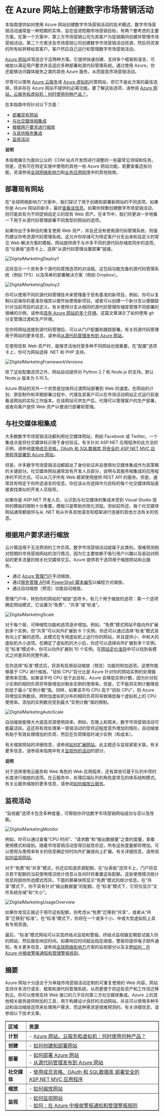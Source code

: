 <properties linkid="websites-digital-marketing" urlDisplayName="Resources" pageTitle="Create a Digital Marketing Campaign on Azure Web Sites" metaKeywords="" description="This guide provides a technical overview of how to use Azure Web Sites to create digital marketing campaigns. This includes deployment, social media integration, scaling strategies, and monitoring." metaCanonical="" services="" documentationCenter="" title="Create a Digital Marketing Campaign on Azure Web Sites" authors="jroth" solutions="" manager="paulettm" editor="mollybos" />

# 在 Azure 网站上创建数字市场营销活动

本指南提供如何使用 Azure 网站创建数字市场营销活动的技术概述。数字市场营销活动通常是一种短期的实体，旨在促进短期市场营销目标。有两个要考虑的主要方案。在第一个方案中，第三方市场营销公司为其客户为促销期间创建并管理市场营销活动。第二个方案涉及市场营销公司创建数字市场营销活动资源，然后将资源的所有权转移给其客户。客户然后自己运行和管理数字市场营销活动。

[Azure 网站][Azure 网站]非常适合于这两种方案。它提供快速创建、支持多个框架和语言、可缩放以满足用户要求并且适应多种部署和源代码管理系统。通过使用 Azure，你还能够访问媒体服务之类的其他 Azure 服务，从而提高市场营销活动。

尽管可以使用 [Azure 云服务][Azure 云服务]或 [Azure 虚拟机][Azure 虚拟机]托管网站，但它不是此方案的最佳选择，除非存在 Azure 网站不提供的必需功能。要了解这些选项，请参阅 [Azure 网站、云服务和虚拟机：何时使用何种产品？][Azure 网站、云服务和虚拟机：何时使用何种产品？]。

在本指南中将针对以下方面：

-   [部署现有网站][部署现有网站]
-   [与社交媒体相集成][与社交媒体相集成]
-   [根据用户要求进行缩放][根据用户要求进行缩放]
-   [与其他服务集成][与其他服务集成]
-   [监视活动][监视活动]

<div class="dev-callout">
<strong>说明</strong>
<p>本指南展示为面向公众的 .COM 站点开发而进行调整的一些最常见领域和任务。但是，还有可在特定实施中使用的其他一些 Azure 网站功能。若要查看这些功能，另请参阅<a href="/zh-cn/documentation/articles/web-sites-global-web-presence-solution-overview/">全球网络影响力</a>和<a href="/zh-cn/documentation/articles/web-sites-business-application-solution-overview/">业务应用程序</a>中的其他指南。</p>
</div>

## <a name="deployexisting"></a>部署现有网站

在“全球网络影响力”方案中，我们探讨了用于创建和部署新网站的不同选项。如果你是 Azure 网站的新手，最好[查看该信息][查看该信息]。如果你频繁创建数字市场营销活动，则可能具有为不同促销自定义的现有 Web 资产。在本节中，我们将更进一步地看一下用于从源代码管理部署不同类型的网站的选项。

如果你出于多种目的重复使用 Web 资产，并且还没有使用源代码管理系统，则强烈建议你考虑源代码管理系统。这允许你存储可为特定客户分支出来和自定义的常见 Web 解决方案的模板。网站提供用于与许多不同的源代码存储库同步的选项。在“仪表板”选项卡上，选择“从源代码管理设置部署”链接。

![DigitalMarketingDeploy1][DigitalMarketingDeploy1]

这将显示一个具有多个源代码管理选项的对话框。这包括功能完备的源代码管理系统（例如 TFS）以及简单的部署解决方案（例如 Dropbox）。

![DigitalMarketingDeploy2][DigitalMarketingDeploy2]

你可以使用不同的源代码管理技术来管理基于现有基准的新项目。例如，你可以复制以前保存的基准存储库以便开始使用新项目，或者可以创建一个新分支以便跟踪针对当前项目的自定义。有关使用分支从相同的源代码管理存储库管理不同部署的很棒的示例，请参阅[具有 Azure 网站的多个环境][具有 Azure 网站的多个环境]。这篇文章演示了如何使用 git 分支管理过渡和生产环境。

在你将网站连接到源代码管理后，可以从门户配置和跟踪部署。有关将源代码管理用于网站的更多信息，请参阅[从源代码管理发布到 Azure 网站][从源代码管理发布到 Azure 网站]。

在使用现有 Web 资产时，能够灵活地托管多种不同网站也很重要。在“配置”选项卡上，你可为网站选择 .NET 和 PHP 支持。

![DigitalMarketingFrameworkVersions][DigitalMarketingFrameworkVersions]

除了这些配置选项之外，网站自动提供对 Python 2.7 和 Node.js 的支持。默认 Node.js 版本为 0.10.5。

Azure 网站的另外一个优势是加快将过渡网站部署到 Web 的速度。在网站的计划、原型制作和早期部署过程中，代理及其客户可以在市场活动网站正式运行前查看该网站的实际工作版本。在该网站可供生产后，代理可以管理客户的生产部署，或者向客户提供 Web 资产以便进行部署和管理。

## <a name="socialmedia"></a>与社交媒体相集成

大多数数字市场营销活动都利用社交媒体网站，例如 Facebook 或 Twitter。一个集成点是将社交媒体标识用于身份验证。有关针对 ASP.NET 应用程序的此方法的示例，请参阅[使用成员资格、OAuth 和 SQL数据库 将安全的 ASP.NET MVC 应用程序部署到 Azure 网站][使用成员资格、OAuth 和 SQL数据库 将安全的 ASP.NET MVC 应用程序部署到 Azure 网站]。

但是，许多数字市场营销活动都超出了身份验证并且使用社交媒体集成作为其策略的关键部分。社交媒体网站通常具有开发人员部分，说明与其服务相集成的应用程序的不同方式。可以从几乎所有 Web 框架使用提供 REST API 的服务。但是，通常具有特定于你所选语言的信息。你应该从你选择作为目标的每个社交媒体网站直接查找类似的开发人员指导。

<!-- For ASP.NET developer targeting Facebook, Visual Studio provides a template for an MVC 4 Facebook Application.     ![DigitalMarketingFacebook][DigitalMarketingFacebook]     For a quick walkthrough of using this template with Web Sites, see [Creating a Facebook app using ASP.NET MVC Facebook Templates and hosting them for free on Azure Websites][fbtutorial]. For a more detailed tutorial and example application, see [ASP.NET MVC Facebook Birthday App][fbbirthdayapp].  -->

如果你是 ASP.NET 开发人员，认识到与社交媒体的集成未受到 Visual Studio 提供的模板的限制十分重要。模板只是帮助你简化流程。但如前所述，每个社交媒体网站通常都提供与从 .NET 和从许多其他语言和框架进行连接的其他方法有关的信息。

## <a name="scale"></a>根据用户要求进行缩放

云计算适用于无法预测的工作负荷。数字市场营销活动就属于此类别。很难预测相对短期的市场营销网站的流行情况，因为它主要依赖于吸引用户兴趣以及驱动对网站的更多流量的相关社交媒体交互。Azure 提供若干选项用于缩放网站和云服务。

-   通过 [Azure 管理门户][Azure 管理门户]手动缩放。
-   通过[服务管理 API][服务管理 API]或 [PowerShell 脚本编写][PowerShell 脚本编写]以编程方式缩放。
-   通过自动缩放（预览）功能自动缩放。

管理门户中，转到你的网站的“缩放”选项卡。有几个用于缩放的选项：第一个选项确定网站模式，它设置为“免费”、“共享”或“标准”。

![DigitalMarketingScale][DigitalMarketingScale]

对于每个层，可伸缩性功能和选项逐步增加。例如，“免费”模式网站不能向外扩展到多个实例，但“共享”可以向外扩展到 6 个实例。你还可以通过选择“标准”模式具有向上扩展的选项。此模式在专用虚拟机上运行你的网站，并且提供小、中和大的虚拟机大小选项。在确定了虚拟机的大小后，你还可以选择向外扩展到多个实例。在“标准”模式中，你可以向外扩展到 10 个实例。在[网站定价准则][网站定价准则]中可以找到各模式之间差异的完整列表。

在你选择“标准”模式后，将具有启用自动缩放（预览）功能的附加选项。这使你能够基于 CPU 进行缩放。“目标 CPU”百分比是 Azure 针对你的网站实例的处理器使用率范围。如果该平均 CPU 低于此目标，Azure 会降低实例计数，因为针对较少实例的相同负荷将导致增加对剩余实例的使用率。但是，它不能将实例计数降低到低于最小“实例计数”值。同样，如果该平均 CPU 高于“目标 CPU”，则 Azure 将增加实例数目。跨附加虚拟机分布的相同负荷将导致降低每个虚拟机上的 CPU 使用率。添加的实例数目受到最大“实例计数”值的限制。

![DigitalMarketingAutoScale][DigitalMarketingAutoScale]

自动缩放能够大大提高资源使用效率。例如，在晚上和周末，数字市场营销活动可能最活跃。这还将有效处理某一营销活动的受欢迎程度意外增加的情形。自动缩放有助于有效处理增加的负荷，然后在负荷降低时减少实例（和成本）。

有关缩放网站的详细信息，请参阅[如何扩展网站][如何扩展网站]。此主题还与监视紧密关联。有关更多信息，请参阅本指南中有关[监视你的活动][监视活动]的部分。

<div class="dev-callout">
<strong>说明</strong>
<p>对于选择使用云服务和 Web 角色的 Web 应用程序，还有其他可基于队列中项的长度进行缩放的选项。在云服务中，处理后端队列的角色是常见的体系结构模式。有关云服务缩放的更多信息，请参阅<a href="/documentation/articles/cloud-services-how-to-scale/">如何缩放云服务</a>。</p>
</div>

<!-- ##<a name="integrate"></a>Integrate with Other Services A digital marketing site will often incorporate rich media, such as video streaming. Hosting these sites in Azure provides close integration to related Azure services. For example, you can use Azure Media Services to encode and stream video for your web site. For more information on Media Services, see [Introduction to Azure Media Services Concepts and Scenarios][mediaservices].  Other Azure services can be used to create a more robust application. For example, Web Sites can use distributed caching provided by the new [Azure Cache Service (Preview)][caching]. Or you can use Azure Storage Services to store application data and resources. For example, graphics, videos, and other large files can be durably stored in blobs. Database services, such as Azure SQL数据库 and MySQL, are also available for relational data requirements. -->

## <a name="monitor"></a>监视活动

“监视器”选项卡包含多种度量，可帮助你评估数字市场营销网站成功与否以及性能。

![DigitalMarketingMonitor][DigitalMarketingMonitor]

例如，你可以通过查看“CPU 时间”、“请求数”和“输出数据量”之类的度量，查看使用模式和级别。随着市场营销活动变得日益受欢迎，所有这些度量都将增加。可以使用与使用率有关的信息确定何时向外扩展或向上扩展。有关详细信息，请参阅[如何监视网站][如何监视网站]。

对于“免费”和“共享”模式，你还应知道资源配额。在“仪表板”选项卡上，门户将显示若干配额的当前使用情况统计信息以及何时将重置这些配额。这些使用情况统计信息将因你所选模式而异。下面的屏幕快照显示“免费”模式的统计信息。在“共享”模式下，你不具有针对“输出数据量”的配额。在“标准”模式下，它将仅显示“文件系统存储”和“大小”。

![DigitalMarketingUsageOverview][DigitalMarketingUsageOverview]

如果你发现正接近于用尽这些配额，则考虑从“免费”迁移到“共享”，或者从“共享”迁移到“标准”。在“标准”模式下，你将在一个或多个小、中或大型虚拟机上具有专用资源。

<!-- In addition to using the Management Portal for this information, there are a number of third-party tools that provide advanced monitoring data for your web sites. For example, you can install a New Relic add-on from the Azure Store. For a walkthrough on using New Relic for monitoring, see [New Relic Application Performance Management on Azure][newrelic].  -->

最后，“标准”模式网站可以实现终结点监视和警报。终结点监视器定期尝试接入你的网站，然后报告响应时间。如果响应时间超出指定阈值，警报将提供电子邮件通知。有关更多信息，请参阅[全球网络影响力][查看该信息]方案的监视部分以及主题[如何：在 Azure 中接收警报通知和管理警报规则][如何：在 Azure 中接收警报通知和管理警报规则]。

## <a name="summary"></a>摘要

Azure 网站十分适合于为单独市场营销活动定制的可重复使用的 Web 内容。网站支持许多流行语言、框架和源代码管理系统，从而更便于将这些资产和工作流迁移到云。你可以使用支持 Web 接口的几乎任何第三方社交媒体集成。Azure 上的其他相关服务提供附加的工具，用于构建设计良好的活动网站。并且可以使用多种手动和自动缩放选项来处理用户需求，而这种需求是很难预测的。有关详细信息，请参阅以下技术文章。

<table cellspacing="0" border="1">
<tr>
<th align="left" valign="top">区域</th>
<th align="left" valign="top">资源</th>
</tr>
<tr>
<td valign="middle"><strong>计划</strong></td>
<td valign="top">- <a href="/zh-cn/documentation/articles/choose-web-site-cloud-service-vm/">Azure 网站、云服务和虚拟机：何时使用何种产品？</a></td>
</tr>
<tr>
<td valign="middle"><strong>创建</strong></td>
<td valign="top">- <a href="http://www.windowsazure.cn/zh-cn/manage/services/web-sites/how-to-create-websites/">如何创建和部署网站</a></td>
</tr>
<tr>
<td valign="middle"><strong>部署</strong></td>
<td valign="top">- <a href="/zh-cn/documentation/articles/web-sites-deploy/">如何部署 Azure 网站</a><br/>- <a href="/zh-cn/documentation/articles/web-sites-publish-source-control/">从源代码管理发布到 Azure 网站</a></td>
</tr>
<tr>
<td valign="middle"><strong>社交媒体</strong></td>
<td valign="top">- <a href="/zh-cn/documentation/articles/web-sites-dotnet-deploy-aspnet-mvc-app-membership-oauth-sql-database/">使用成员资格、OAuth 和 SQL数据库 部署安全的 ASP.NET MVC 应用程序</a><br/></td>
</tr>
<tr>
<td valign="middle"><strong>缩放</strong></td>
<td valign="top">- <a href="/documentation/articles/web-sites-scale/">如何缩放网站</a></td>
</tr>

<!-- <tr>    <td valign="middle"><strong>Rich Media</strong></td>    <td valign="top">- <a href="http://msdn.microsoft.com/zh-cn/library/windowsazure/dn223282.aspx">Introduction to Azure Media Services Concepts and Scenarios</a></td> </tr>  -->
 
<tr>
<td valign="middle"><strong>监视</strong></td>
<td valign="top">- <a href="http://www.windowsazure.cn/zh-cn/manage/services/web-sites/how-to-monitor-websites/">如何监视网站</a><br/>- <a href="http://msdn.microsoft.com/library/windowsazure/dn306638.aspx">如何：在 Azure 中接收警报通知和管理警报规则</a></td>
</tr>
</table>
<!--   [twitter]:https://dev.twitter.com/docs/twitter-libraries#dotnet   [fbtutorial]:http://blogs.msdn.com/b/africaapps/archive/2013/02/20/creating-a-facebook-app-using-asp-net-mvc-facebook-templates-and-hosting-them-for-free-on-windows-azure-websites.aspx   [fbbirthdayapp]:http://www.asp.net/mvc/tutorials/mvc-4/aspnet-mvc-facebook-birthday-app   [fbvstemplate]:http://blogs.msdn.com/b/webdev/archive/2012/12/13/the-new-facebook-application-template-and-library-for-asp.net-mvc.aspx  -->

<!--[mediaservices]:http://msdn.microsoft.com/zh-cn/library/windowsazure/dn223282.aspx   [caching]:http://msdn.microsoft.com/zh-cn/library/windowsazure/dn386094.aspx   -->

<!--[DigitalMarketingFacebook]: ./media/web-sites-digital-marketing-application-solution-overview/DigitalMarketing_Facebook.png -->

  [Azure 网站]: /en-us/documentation/services/web-sites/
  [Azure 云服务]: /en-us/documentation/services/cloud-services/
  [Azure 虚拟机]: /en-us/documentation/services/virtual-machines/
  [Azure 网站、云服务和虚拟机：何时使用何种产品？]: /documentation/articles/choose-web-site-cloud-service-vm/
  [部署现有网站]: #deployexisting
  [与社交媒体相集成]: #socialmedia
  [根据用户要求进行缩放]: #scale
  [与其他服务集成]: #integrate
  [监视活动]: #monitor
  [全球网络影响力]: /zh-cn/documentation/articles/web-sites-global-web-presence-solution-overview/
  [业务应用程序]: /zh-cn/documentation/articles/web-sites-business-application-solution-overview/
  [查看该信息]: /documentation/articles/web-sites-global-web-presence-solution-overview/
  [DigitalMarketingDeploy1]: ./media/web-sites-digital-marketing-application-solution-overview/DigitalMarketing_Deploy1.png
  [DigitalMarketingDeploy2]: ./media/web-sites-digital-marketing-application-solution-overview/DigitalMarketing_Deploy2.png
  [具有 Azure 网站的多个环境]: http://www.bradygaster.com/post/multiple-environments-with-windows-azure-web-sites
  [从源代码管理发布到 Azure 网站]: /en-us/develop/net/common-tasks/publishing-with-git/
  [DigitalMarketingFrameworkVersions]: ./media/web-sites-digital-marketing-application-solution-overview/DigitalMarketing_FrameworkVersions.png
  [使用成员资格、OAuth 和 SQL数据库 将安全的 ASP.NET MVC 应用程序部署到 Azure 网站]: /en-us/develop/net/tutorials/web-site-with-sql-database/
  [Azure 管理门户]: http://manage.windowsazure.cn/
  [服务管理 API]: http://msdn.microsoft.com/zh-cn/library/azure/ee460799.aspx
  [PowerShell 脚本编写]: http://msdn.microsoft.com/zh-cn/library/azure/jj152841.aspx
  [DigitalMarketingScale]: ./media/web-sites-digital-marketing-application-solution-overview/DigitalMarketing_Scale.png
  [网站定价准则]: http://www.windowsazure.cn/zh-cn/pricing/overview/
  [DigitalMarketingAutoScale]: ./media/web-sites-digital-marketing-application-solution-overview/DigitalMarketing_AutoScale.png
  [如何扩展网站]: /documentation/articles/web-sites-scale/
  [如何缩放云服务]: /documentation/articles/cloud-services-how-to-scale/
  [DigitalMarketingMonitor]: ./media/web-sites-digital-marketing-application-solution-overview/DigitalMarketing_Monitor.png
  [如何监视网站]: /documentation/articles/web-sites-monitor/
  [DigitalMarketingUsageOverview]: ./media/web-sites-digital-marketing-application-solution-overview/DigitalMarketing_UsageOverview.png
  [如何：在 Azure 中接收警报通知和管理警报规则]: http://msdn.microsoft.com/zh-cn/library/azure/dn306638.aspx
  [1]: /zh-cn/documentation/articles/choose-web-site-cloud-service-vm/
  [如何创建和部署网站]: http://www.windowsazure.cn/zh-cn/manage/services/web-sites/how-to-create-websites/
  [如何部署 Azure 网站]: /zh-cn/documentation/articles/web-sites-deploy/
  [2]: /zh-cn/documentation/articles/web-sites-publish-source-control/
  [使用成员资格、OAuth 和 SQL数据库 部署安全的 ASP.NET MVC 应用程序]: /zh-cn/documentation/articles/web-sites-dotnet-deploy-aspnet-mvc-app-membership-oauth-sql-database/
  [如何缩放网站]: /documentation/articles/web-sites-scale/
  [3]: http://www.windowsazure.cn/zh-cn/manage/services/web-sites/how-to-monitor-websites/
  [4]: http://msdn.microsoft.com/library/windowsazure/dn306638.aspx
